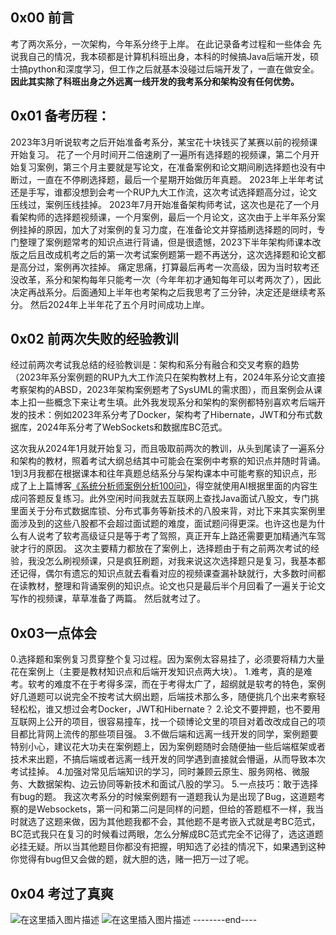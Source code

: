 ## 0x00 前言
考了两次系分，一次架构，今年系分终于上岸。
在此记录备考过程和一些体会
先说我自己的情况，我本硕都是计算机科班出身，本科的时候搞Java后端开发，硕士搞python和深度学习，但工作之后就基本没碰过后端开发了，一直在做安全。**因此其实除了科班出身之外远离一线开发的我考系分和架构没有任何优势。**
## 0x01 备考历程：
2023年3月听说软考之后开始准备考系分，某宝花十块钱买了某赛以前的视频课开始复习。
花了一个月时间开二倍速刷了一遍所有选择题的视频课，第二个月开始复习案例，第三个月主要就是写论文，在准备案例和论文期间刷选择题也没有中断过，一直在不停刷选择题，最后一个星期开始做历年真题。
2023年上半年考试还是手写，谁都没想到会考一个RUP九大工作流，这次考试选择题高分过，论文压线过，案例压线挂掉。
2023年7月开始准备架构师考试，这次也是花了一个月看架构师的选择题视频课，一个月案例，最后一个月论文，这次由于上半年系分案例挂掉的原因，加大了对案例的复习力度，在准备论文并穿插刷选择题的同时，专门整理了案例题常考的知识点进行背诵，但是很遗憾，2023下半年架构师课本改版之后且改成机考之后的第一次考试案例题第一题不再送分，这次选择题和论文都是高分过，案例再次挂掉。
痛定思痛，打算最后再考一次高级，因为当时软考还没改革，系分和架构每年只能考一次（今年年初才通知每年可以考两次了），因此决定再战系分。后面通知上半年也考架构之后我思考了三分钟，决定还是继续考系分。
然后2024年上半年花了五个月时间成功上岸。
## 0x02 前两次失败的经验教训
经过前两次考试我总结的经验教训是：架构和系分有融合和交叉考察的趋势（2023年系分案例题的RUP九大工作流只在架构教材上有，2024年系分论文直接考察架构的ABSD，2023年架构案例题考了SysUML的需求图），而且案例会从课本上扣一些概念下来让考生填。此外我发现系分和架构的案例都特别喜欢考后端开发的技术：例如2023年系分考了Docker，架构考了Hibernate，JWT和分布式数据库，2024年系分考了WebSockets和数据库BC范式。

这次我从2024年1月就开始复习，而且吸取前两次的教训，从头到尾读了一遍系分和架构的教材，照着考试大纲总结其中可能会在案例中考察的知识点并随时背诵。
1到3月我都在根据课本和往年真题总结系分与架构课本中可能考察的知识点，形成了上上篇博客[《系统分析师案例分析100问》](https://blog.csdn.net/shuaicenglou3032/article/details/139089782)，得空就使用AI根据里面的内容生成问答题反复练习。此外空闲时间我就去互联网上查找Java面试八股文，专门挑里面关于分布式数据库锁、分布式事务等新技术的八股来背，对比下来其实案例里面涉及到的这些八股都不会超过面试题的难度，面试题问得更深。也许这也是为什么有人说考了软考高级证只是等于考了驾照，真正开车上路还需要更加精通汽车驾驶才行的原因。
这次主要精力都放在了案例上，选择题由于有之前两次考试的经验，我没怎么刷视频课，只是疯狂刷题，对我来说这次选择题只是复习，我基本都还记得，偶尔有遗忘的知识点就去看看对应的视频课查漏补缺就行，大多数时间都在读教材，整理和背诵案例的知识点。论文也只是最后半个月回看了一遍关于论文写作的视频课，草草准备了两篇。
然后就考过了。
## 0x03一点体会
0.选择题和案例复习贯穿整个复习过程。因为案例太容易挂了，必须要将精力大量花在案例上（主要是教材知识点和后端开发知识点两大块）。
1.难考，真的是难考。软考的难度不在于考得多深，而在于考得太广了，超纲就是软考的特色，案例好几道题可以说完全不按考试大纲出题，后端技术那么多，随便挑几个出来考察轻轻松松，谁又想过会考Docker，JWT和Hibernate？
2.论文不要押题，也不要用互联网上公开的项目，很容易撞车，找一个硕博论文里的项目对着改改成自己的项目都比背网上流传的那些项目强。
3.不做后端和远离一线开发的同学，案例题要特别小心，建议花大功夫在案例题上，因为案例题随时会随便抽一些后端框架或者技术来出题，不搞后端或者远离一线开发的同学遇到直接就会懵逼，从而导致本次考试挂掉。
4.加强对常见后端知识的学习，同时兼顾云原生、服务网格、微服务、大数据架构、边云协同等新技术和面试八股的学习。
5.一点技巧：敢于选择有bug的题。
我这次考系分的时候案例题有一道题我认为是出现了Bug，这道题考察的是Websockets，第一问和第二问是同样的问题，但给的答题框不一样，我当时就选了这题来做，因为其他题我都不会，其他题不是考嵌入式就是考BC范式，BC范式我只在复习的时候看过两眼，怎么分解成BC范式完全不记得了，选这道题必挂无疑。所以当其他题目你都没有把握，明知选了必挂的情况下，如果遇到这种你觉得有bug但又会做的题，就大胆的选，赌一把万一过了呢。
## 0x04 考过了真爽
![在这里插入图片描述](https://i-blog.csdnimg.cn/blog_migrate/3a75c140c87d5a5f8d655c8e144fc1a9.png)
![在这里插入图片描述](https://i-blog.csdnimg.cn/blog_migrate/0bccc926fbeb14f707c72a7528b76292.png)
--------end----
